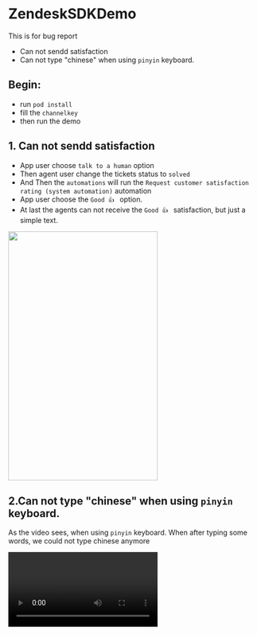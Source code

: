 
# ZendeskSDKDemo
This is for bug report

-  Can not sendd satisfaction 
- Can not type "chinese" when using `pinyin` keyboard.

## Begin:
- run `pod install`
- fill the `channelkey`
- then run the demo

## 1. Can not sendd satisfaction 
- App user choose `talk to a human` option 
- Then agent user change the tickets status to `solved`
- And Then the `automations` will run the `Request customer satisfaction rating (system automation)` automation
- App user choose the `Good 👍 ` option.
- At last the agents can not receive the `Good 👍 ` satisfaction, but just a simple text.

<img src="https://user-images.githubusercontent.com/12794697/115740591-8d536300-a3c1-11eb-872a-30353fe327a3.png" width = "300" height = "500" alt="" align=center/>

## 2.Can not type "chinese" when using `pinyin` keyboard.

As the video sees, when using `pinyin` keyboard.  When after typing some words, we could not type chinese anymore



 <video src="./videos/zendesk_report.mov"></video> 